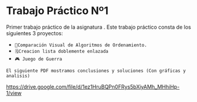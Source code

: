 # Trabajo Práctico Nº1

Primer trabajo práctico de la asignatura <Algoritmos y Estructuras de Datos>.
Este trabajo práctico consta de los siguientes 3 proyectos:
  - `🐍Comparación Visual de Algoritmos de Ordenamiento.`
  - `🗒️Creacion lista doblemente enlazada`
  - `🎮 Juego de Guerra`

`El siguiente PDF mostramos conclusiones y soluciones (Con gráficas y analisis)`

https://drive.google.com/file/d/1ez1HruBQPn0FRys5bXiyAMh_MHhiHp-1/view
